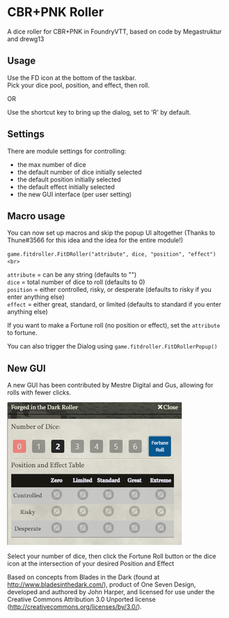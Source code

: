 # CBR+PNK Roller

A dice roller for CBR+PNK in FoundryVTT, based on code by Megastruktur and drewg13

## Usage

Use the FD icon at the bottom of the taskbar.<br>
Pick your dice pool, position, and effect, then roll.<br>

OR

Use the shortcut key to bring up the dialog, set to 'R' by default.

## Settings

There are module settings for controlling:<br>
- the max number of dice<br>
- the default number of dice initially selected<br>
- the default position initially selected<br>
- the default effect initially selected<br>
- the new GUI interface (per user setting)<br>

## Macro usage

You can now set up macros and skip the popup UI altogether (Thanks to Thune#3566 for this idea and the idea for the entire module!)<br>

`game.fitdroller.FitDRoller("attribute", dice, "position", "effect")<br>`

`attribute` = can be any string (defaults to "")<br>
`dice` = total number of dice to roll (defaults to 0)<br>
`position` = either controlled, risky, or desperate (defaults to risky if you enter anything else)<br>
`effect` = either great, standard, or limited (defaults to standard if you enter anything else)<br>

If you want to make a Fortune roll (no position or effect), set the `attribute` to fortune.

You can also trigger the Dialog using `game.fitdroller.FitDRollerPopup()`

## New GUI

A new GUI has been contributed by Mestre Digital and Gus, allowing for rolls with fewer clicks.<br>

![img.png](img.png)

Select your number of dice, then click the Fortune Roll button or the dice icon at the intersection of your desired Position and Effect

Based on concepts from Blades in the Dark (found at http://www.bladesinthedark.com/), product of One Seven Design, developed and authored by John Harper, and licensed for use under the Creative Commons Attribution 3.0 Unported license (http://creativecommons.org/licenses/by/3.0/).
